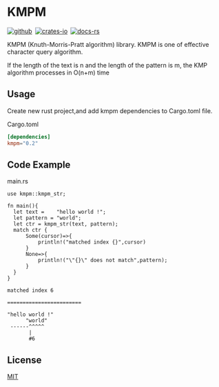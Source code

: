 # KMPM

[![github]](https://github.com/Tom-game-project/kmpm)&ensp;[![crates-io]](https://crates.io/crates/kmpm)&ensp;[![docs-rs]](https://docs.rs/kmpm/latest/kmpm/)

[github]: https://img.shields.io/badge/github-30363d?style=for-the-badge&labelColor=555555&logo=github
[crates-io]: https://img.shields.io/badge/crates.io-253323?style=for-the-badge&labelColor=555555&logo=rust
[docs-rs]: https://img.shields.io/badge/docs.rs-2a2a2a?style=for-the-badge&labelColor=555555&logo=docs.rs

KMPM (Knuth-Morris-Pratt algorithm) library. KMPM is one of effective character query algorithm.

If the length of the text is n and the length of the pattern is m, the KMP algorithm processes in O(n+m) time

## Usage

Create new rust project,and add kmpm dependencies to Cargo.toml file.

Cargo.toml

```toml
[dependencies]
kmpm="0.2"
```

## Code Example

main.rs

```
use kmpm::kmpm_str;

fn main(){
  let text =    "hello world !";
  let pattern = "world";
  let ctr = kmpm_str(text, pattern);
  match ctr {
      Some(cursor)=>{
          println!("matched index {}",cursor)
      }
      None=>{
          println!("\"{}\" does not match",pattern);
      }
  }
}

```

```text
matched index 6

========================

"hello world !"
      "world"
 ------^^^^^
       |
       #6
```

## License

[MIT](https://github.com/Tom-game-project/kmpm/blob/master/LICENSE.MIT)
